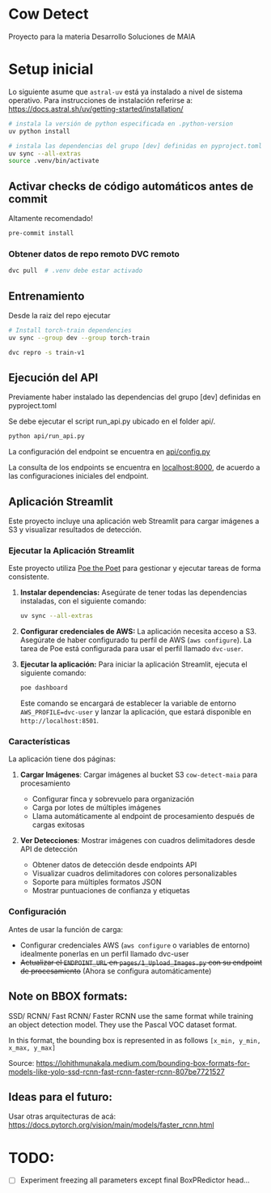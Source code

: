 # Cow Detect

Proyecto para la materia Desarrollo Soluciones de MAIA


# Setup inicial

Lo siguiente asume que `astral-uv` está ya instalado a nivel de sistema operativo.
Para instrucciones de instalación referirse a:
https://docs.astral.sh/uv/getting-started/installation/

```bash
# instala la versión de python especificada en .python-version
uv python install

# instala las dependencias del grupo [dev] definidas en pyproject.toml
uv sync --all-extras
source .venv/bin/activate
```

## Activar checks de código automáticos antes de commit

Altamente recomendado!

```bash
pre-commit install
```

### Obtener datos de repo remoto DVC remoto

```bash
dvc pull  # .venv debe estar activado
```


## Entrenamiento

Desde la raiz del repo ejecutar 

```bash
# Install torch-train dependencies 
uv sync --group dev --group torch-train
```

```bash
dvc repro -s train-v1
```

## Ejecución del API
Previamente haber instalado las dependencias del grupo [dev] definidas en pyproject.toml

Se debe ejecutar el script run_api.py ubicado en el folder api/.

```bash
python api/run_api.py
```

La configuración del endpoint se encuentra en [api/config.py](api/config.py)

La consulta de los endpoints se encuentra en [localhost:8000](http://localhost:8000/docs), de acuerdo a las configuraciones iniciales del endpoint.

## Aplicación Streamlit

Este proyecto incluye una aplicación web Streamlit para cargar imágenes a S3 y visualizar resultados de detección.

### Ejecutar la Aplicación Streamlit

Este proyecto utiliza [Poe the Poet](https://github.com/nat-n/poe-the-poet) para gestionar y ejecutar tareas de forma consistente.

1.  **Instalar dependencias:**
    Asegúrate de tener todas las dependencias instaladas, con el siguiente comando:
    
    ```bash
    uv sync --all-extras
    ```
    

2.  **Configurar credenciales de AWS:**
    La aplicación necesita acceso a S3. Asegúrate de haber configurado tu perfil de AWS (`aws configure`). La tarea de Poe está configurada para usar el perfil llamado `dvc-user`.

3.  **Ejecutar la aplicación:**
    Para iniciar la aplicación Streamlit, ejecuta el siguiente comando:
    
    ```bash
    poe dashboard
    ```
    
    Este comando se encargará de establecer la variable de entorno `AWS_PROFILE=dvc-user` y lanzar la aplicación, que estará disponible en `http://localhost:8501`.

### Características

La aplicación tiene dos páginas:

1. **Cargar Imágenes**: Cargar imágenes al bucket S3 `cow-detect-maia` para procesamiento
   - Configurar finca y sobrevuelo para organización
   - Carga por lotes de múltiples imágenes
   - Llama automáticamente al endpoint de procesamiento después de cargas exitosas

2. **Ver Detecciones**: Mostrar imágenes con cuadros delimitadores desde API de detección
   - Obtener datos de detección desde endpoints API
   - Visualizar cuadros delimitadores con colores personalizables
   - Soporte para múltiples formatos JSON
   - Mostrar puntuaciones de confianza y etiquetas

### Configuración

Antes de usar la función de carga:
- Configurar credenciales AWS (`aws configure` o variables de entorno)
idealmente ponerlas en un perfil llamado dvc-user
- ~~Actualizar el `ENDPOINT_URL` en `pages/1_Upload_Images.py` con su endpoint de procesamiento~~ (Ahora se configura automáticamente)


## Note on BBOX formats:


SSD/ RCNN/ Fast RCNN/ Faster RCNN use the same format while training an object detection model. They use the Pascal VOC dataset format.

In this format, the bounding box is represented in as follows `[x_min, y_min, x_max, y_max]`

Source: https://lohithmunakala.medium.com/bounding-box-formats-for-models-like-yolo-ssd-rcnn-fast-rcnn-faster-rcnn-807be7721527


## Ideas para el futuro: 

Usar otras arquitecturas de acá: 
https://docs.pytorch.org/vision/main/models/faster_rcnn.html

# TODO:

- [ ] Experiment freezing all parameters except final BoxPRedictor head...
